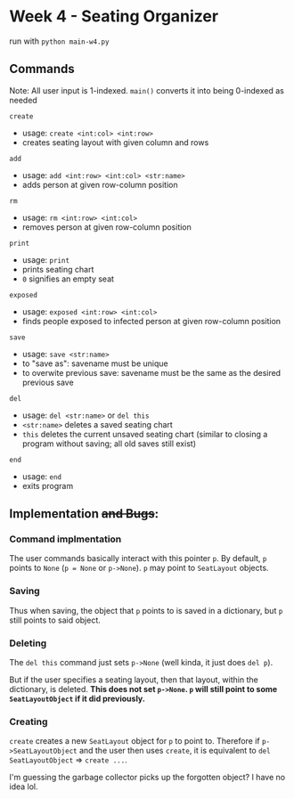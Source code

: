 # Week 4 - Seating Organizer

run with `python main-w4.py`

## Commands

Note: All user input is 1-indexed. `main()` converts it into being 0-indexed as needed

`create`
- usage: `create <int:col> <int:row>`
- creates seating layout with given column and rows

`add`
- usage: `add <int:row> <int:col> <str:name>`
- adds person at given row-column position

`rm`
- usage: `rm <int:row> <int:col>`
- removes person at given row-column position

`print`
- usage: `print`
- prints seating chart
- `0` signifies an empty seat

`exposed`
- usage: `exposed <int:row> <int:col>`
- finds people exposed to infected person at given row-column position

`save`
- usage: `save <str:name>`
- to "save as": savename must be unique
- to overwite previous save: savename must be the same as the desired previous save

`del`
- usage: `del <str:name>` or `del this`
- `<str:name>` deletes a saved seating chart
- `this` deletes the current unsaved seating chart (similar to closing a program without saving; all old saves still exist)

`end`
- usage: `end`
- exits program

## Implementation <s>and Bugs</s>:

### Command implmentation

The user commands basically interact with this pointer `p`. By default, `p` points to `None` (`p = None` or `p->None`). `p` may point to `SeatLayout` objects.

### Saving

Thus when saving, the object that `p` points to is saved in a dictionary, but `p` still points to said object.

### Deleting

The `del this` command just sets `p->None` (well kinda, it just does `del p`).

But if the user specifies a seating layout, then that layout, within the dictionary, is deleted. **This does not set `p->None`. `p` will still point to some `SeatLayoutObject` if it did previously.**

### Creating

`create` creates a new `SeatLayout` object for `p` to point to. Therefore if `p->SeatLayoutObject` and the user then uses `create`, it is equivalent to `del SeatLayoutObject` => `create ...`.

I'm guessing the garbage collector picks up the forgotten object? I have no idea lol.
